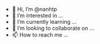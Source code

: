 - 👋 Hi, I’m @nanhtp
- 👀 I’m interested in ...
- 🌱 I’m currently learning ...
- 💞️ I’m looking to collaborate on ...
- 📫 How to reach me ...

<!---
nanhtp/nanhtp is a ✨ special ✨ repository because its `README.md` (this file) appears on your GitHub profile.
You can click the Preview link to take a look at your changes.
Chuan cmnl!
--->



